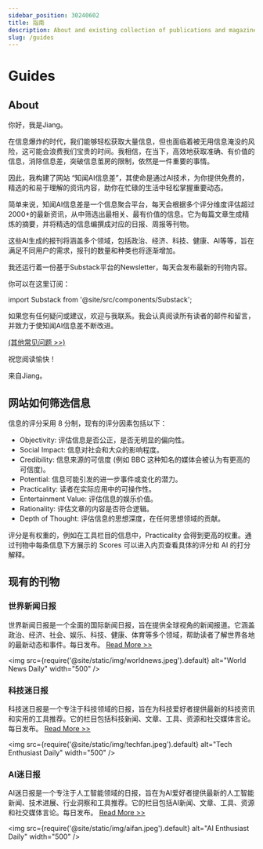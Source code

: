 ```yaml
---
sidebar_position: 30240602
title: 指南
description: About and existing collection of publications and magazines
slug: /guides
---
```

# Guides

## About

你好，我是Jiang。

在信息爆炸的时代，我们能够轻松获取大量信息，但也面临着被无用信息淹没的风险，这可能会浪费我们宝贵的时间。我相信，在当下，高效地获取准确、有价值的信息，消除信息差，突破信息茧房的限制，依然是一件重要的事情。

因此，我构建了网站 “知闻AI信息差”，其使命是通过AI技术，为你提供免费的，精选的和易于理解的资讯内容，助你在忙碌的生活中轻松掌握重要动态。

简单来说，知闻AI信息差是一个信息聚合平台，每天会根据多个评分维度评估超过2000+的最新资讯，从中筛选出最相关、最有价值的信息。它为每篇文章生成精炼的摘要，并将精选的信息编撰成对应的日报、周报等刊物。

这些AI生成的报刊将涵盖多个领域，包括政治、经济、科技、健康、AI等等，旨在满足不同用户的需求，报刊的数量和种类也将逐渐增加。

我还运行着一份基于Substack平台的Newsletter，每天会发布最新的刊物内容。

你可以在这里订阅：

import Substack from '@site/src/components/Substack';

<Substack />

如果您有任何疑问或建议，欢迎与我联系。我会认真阅读所有读者的邮件和留言，并致力于使知闻AI信息差不断改进。

[(其他常见问题 >>)](/#faq)

祝您阅读愉快！ 

来自Jiang。

## 网站如何筛选信息

信息的评分采用 8 分制，现有的评分因素包括以下：

- Objectivity: 评估信息是否公正，是否无明显的偏向性。
- Social Impact: 信息对社会和大众的影响程度。
- Credibility: 信息来源的可信度 (例如 BBC 这种知名的媒体会被认为有更高的可信度)。
- Potential: 信息可能引发的进一步事件或变化的潜力。
- Practicality: 读者在实际应用中的可操作性。
- Entertainment Value: 评估信息的娱乐价值。
- Rationality: 评估文章的内容是否符合逻辑。
- Depth of Thought: 评估信息的思想深度，在任何思想领域的贡献。

评分是有权重的，例如在工具栏目的信息中，Practicality 会得到更高的权重。通过刊物中每条信息下方展示的 Scores 可以进入内页查看具体的评分和 AI 的打分解释。

## 现有的刊物

### 世界新闻日报

世界新闻日报是一个全面的国际新闻日报，旨在提供全球视角的新闻报道。它涵盖政治、经济、社会、娱乐、科技、健康、体育等多个领域，帮助读者了解世界各地的最新动态和事件。每日发布。
[Read More >>](/docs/world-news-daily)

<img
src={require('@site/static/img/worldnews.jpeg').default}
alt="World News Daily"
width="500"
/>

### 科技迷日报

科技迷日报是一个专注于科技领域的日报，旨在为科技爱好者提供最新的科技资讯和实用的工具推荐。它的栏目包括科技新闻、文章、工具、资源和社交媒体言论。每日发布。
[Read More >>](/docs/tech-enthusiast-daily)

<img
src={require('@site/static/img/techfan.jpeg').default}
alt="Tech Enthusiast Daily"
width="500"
/>

### AI迷日报

AI迷日报是一个专注于人工智能领域的日报，旨在为AI爱好者提供最新的人工智能新闻、技术进展、行业洞察和工具推荐。它的栏目包括AI新闻、文章、工具、资源和社交媒体言论。每日发布。
[Read More >>](/docs/ai-enthusiast-daily)

<img
src={require('@site/static/img/aifan.jpeg').default}
alt="AI Enthusiast Daily"
width="500"
/>
